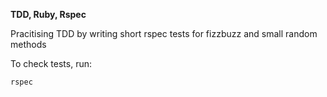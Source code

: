 **TDD, Ruby, Rspec**

Pracitising TDD by writing short rspec tests for fizzbuzz and small random methods

To check tests, run:

```
rspec

```